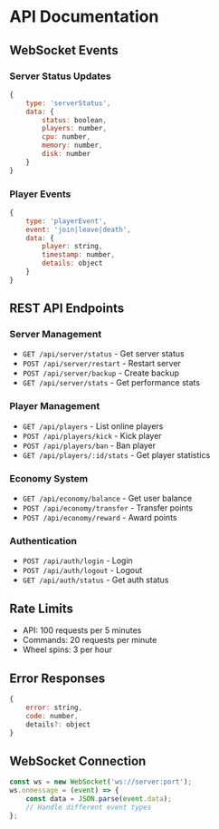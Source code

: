 # API Documentation

## WebSocket Events

### Server Status Updates
```javascript
{
    type: 'serverStatus',
    data: {
        status: boolean,
        players: number,
        cpu: number,
        memory: number,
        disk: number
    }
}
```

### Player Events
```javascript
{
    type: 'playerEvent',
    event: 'join|leave|death',
    data: {
        player: string,
        timestamp: number,
        details: object
    }
}
```

## REST API Endpoints

### Server Management
- `GET /api/server/status` - Get server status
- `POST /api/server/restart` - Restart server
- `POST /api/server/backup` - Create backup
- `GET /api/server/stats` - Get performance stats

### Player Management
- `GET /api/players` - List online players
- `POST /api/players/kick` - Kick player
- `POST /api/players/ban` - Ban player
- `GET /api/players/:id/stats` - Get player statistics

### Economy System
- `GET /api/economy/balance` - Get user balance
- `POST /api/economy/transfer` - Transfer points
- `POST /api/economy/reward` - Award points

### Authentication
- `POST /api/auth/login` - Login
- `POST /api/auth/logout` - Logout
- `GET /api/auth/status` - Get auth status

## Rate Limits
- API: 100 requests per 5 minutes
- Commands: 20 requests per minute
- Wheel spins: 3 per hour

## Error Responses
```javascript
{
    error: string,
    code: number,
    details?: object
}
```

## WebSocket Connection
```javascript
const ws = new WebSocket('ws://server:port');
ws.onmessage = (event) => {
    const data = JSON.parse(event.data);
    // Handle different event types
};
```
